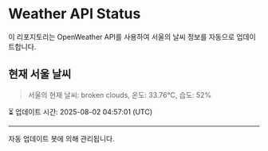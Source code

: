 
# Weather API Status

이 리포지토리는 OpenWeather API를 사용하여 서울의 날씨 정보를 자동으로 업데이트합니다.

## 현재 서울 날씨
> 서울의 현재 날씨: broken clouds, 온도: 33.76°C, 습도: 52%

⏳ 업데이트 시간: 2025-08-02 04:57:01 (UTC)

---
자동 업데이트 봇에 의해 관리됩니다.
